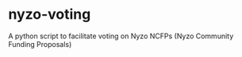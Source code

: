 # nyzo-voting
A python script to facilitate voting on Nyzo NCFPs (Nyzo Community Funding Proposals)
